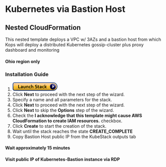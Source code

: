 # Kubernetes via Bastion Host

## Nested CloudFormation
This nested template deploys a VPC w/ 3AZs and a bastion host from which Kops will deploy a distributed Kubernetes gossip-cluster plus proxy dashboard and monitoring
#### Ohio region only
### Installation Guide
1. <a href="https://console.aws.amazon.com/cloudformation/home#/stacks/new?stackName=VPC-Kubernetes&templateURL=https://s3.amazonaws.com/infascination-public-oregon/cfn-templates/nested-master.template" target="_blank">![Launch](./img/launch-stack.png?raw=true "Launch")</a>
1. Click **Next** to proceed with the next step of the wizard.
1. Specify a name and all parameters for the stack.
1. Click **Next** to proceed with the next step of the wizard.
1. Click **Next** to skip the **Options** step of the wizard.
1. Check the **I acknowledge that this template might cause AWS CloudFormation to create IAM resources.** checkbox.
1. Click **Create** to start the creation of the stack.
1. Wait until the stack reaches the state **CREATE_COMPLETE**
1. Copy Bastion Host public IP from the KubeStack outputs tab

#### Wait approximately 15 minutes

#### Visit public IP of Kubernetes-Bastion instance via RDP
